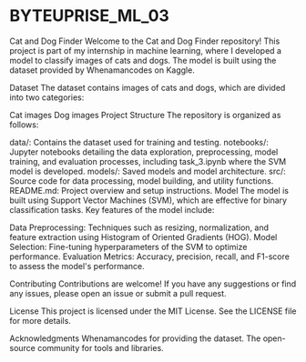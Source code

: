 # BYTEUPRISE_ML_03
Cat and Dog Finder
Welcome to the Cat and Dog Finder repository! This project is part of my internship in machine learning, where I developed a model to classify images of cats and dogs. The model is built using the dataset provided by Whenamancodes on Kaggle.

Dataset
The dataset contains images of cats and dogs, which are divided into two categories:

Cat images
Dog images
Project Structure
The repository is organized as follows:

data/: Contains the dataset used for training and testing.
notebooks/: Jupyter notebooks detailing the data exploration, preprocessing, model training, and evaluation processes, including task_3.ipynb where the SVM model is developed.
models/: Saved models and model architecture.
src/: Source code for data processing, model building, and utility functions.
README.md: Project overview and setup instructions.
Model
The model is built using Support Vector Machines (SVM), which are effective for binary classification tasks. Key features of the model include:

Data Preprocessing: Techniques such as resizing, normalization, and feature extraction using Histogram of Oriented Gradients (HOG).
Model Selection: Fine-tuning hyperparameters of the SVM to optimize performance.
Evaluation Metrics: Accuracy, precision, recall, and F1-score to assess the model's performance.


Contributing
Contributions are welcome! If you have any suggestions or find any issues, please open an issue or submit a pull request.

License
This project is licensed under the MIT License. See the LICENSE file for more details.

Acknowledgments
Whenamancodes for providing the dataset.
The open-source community for tools and libraries.
